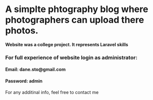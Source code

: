 <h1> A simplte phtography blog where photographers can upload there photos.</h1>

<p><b>Website was a college project. It represents Laravel skills</b></p>

<h3> For full experience of website login as administrator: </h3>
<h4>Email: dane.sto@gmail.com </h4>
<h4>Password: admin </h4>

<p>For any additinal info, feel free to contact me</p>
